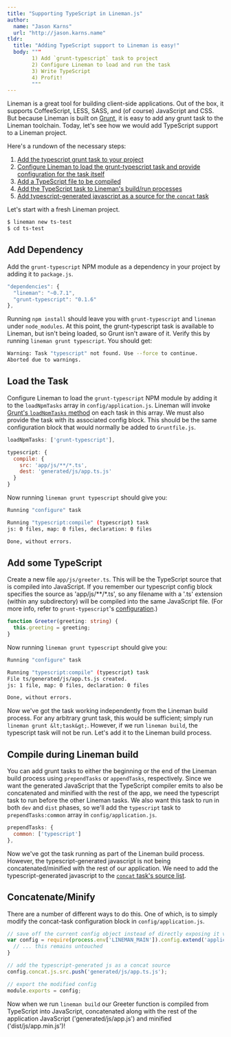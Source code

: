 ```yaml
---
title: "Supporting TypeScript in Lineman.js"
author:
  name: "Jason Karns"
  url: "http://jason.karns.name"
tldr:
  title: "Adding TypeScript support to Lineman is easy!"
  body: """
        1) Add `grunt-typescript` task to project
        2) Configure Lineman to load and run the task
        3) Write TypeScript
        4) Profit!
        """
---
```


Lineman is a great tool for building client-side applications. Out of the box,
it supports CoffeeScript, LESS, SASS, and (of course) JavaScript and CSS. But
because Lineman is built on [Grunt](http://gruntjs.com), it is easy to add any
grunt task to the Lineman toolchain. Today, let's see how we would add
TypeScript support to a Lineman project.

Here's a rundown of the necessary steps:

1. [Add the typescript grunt task to your project](#add-ts-dependency)
2. [Configure Lineman to load the grunt-typescript task and provide
   configuration for the task itself](#load-ts-task)
3. [Add a TypeScript file to be compiled](#add-ts-src)
4. [Add the TypeScript task to Lineman's build/run processes](#add-ts-to-build)
5. [Add typescript-generated javascript as a source for the `concat`
   task](#concat-ts-js)

Let's start with a fresh Lineman project.

```sh
$ lineman new ts-test
$ cd ts-test
```

<h2 id="add-ts-dependency">Add Dependency</h2>

Add the `grunt-typescript` NPM module as a dependency in your project by adding
it to `package.js`.

```javascript
"dependencies": {
  "lineman": "~0.7.1",
  "grunt-typescript": "0.1.6"
},
```

Running `npm install` should leave you with `grunt-typescript` and `lineman`
under `node_modules`. At this point, the grunt-typescript task is available to
Lineman, but isn't being loaded, so Grunt isn't aware of it. Verify this by
running `lineman grunt typescript`. You should get:

```sh
Warning: Task "typescript" not found. Use --force to continue.
Aborted due to warnings.
```

<h2 id="load-ts-task">Load the Task</h2>

Configure Lineman to load the `grunt-typescript` NPM module by adding it to the
`loadNpmTasks` array in `config/application.js`. Lineman will invoke [Grunt's
`loadNpmTasks` method](http://gruntjs.com/api/grunt#grunt.loadnpmtasks) on each
task in this array. We must also provide the task with its associated config
block. This should be the same configuration block that would normally be added
to `Gruntfile.js`.

```javascript
loadNpmTasks: ['grunt-typescript'],

typescript: {
  compile: {
    src: 'app/js/**/*.ts',
    dest: 'generated/js/app.ts.js'
  }
}
```

Now running `lineman grunt typescript` should give you:

```sh
Running "configure" task

Running "typescript:compile" (typescript) task
js: 0 files, map: 0 files, declaration: 0 files

Done, without errors.
```

<h2 id="add-ts-src">Add some TypeScript</h2>

Create a new file `app/js/greeter.ts`. This will be the TypeScript source that
is compiled into JavaScript. If you remember our typescript config block
specifies the source as 'app/js/**/*.ts', so any filename with a '.ts' extension
(within any subdirectory) will be compiled into the same JavaScript file. (For
more info, refer to `grunt-typescript`'s
[configuration](https://github.com/k-maru/grunt-typescript).)

```typescript
function Greeter(greeting: string) {
  this.greeting = greeting;
}
```

Now running `lineman grunt typescript` should give you:

```bash
Running "configure" task

Running "typescript:compile" (typescript) task
File ts/generated/js/app.ts.js created.
js: 1 file, map: 0 files, declaration: 0 files

Done, without errors.
```

Now we've got the task working independently from the Lineman build process. For
any arbitrary grunt task, this would be sufficient; simply run `lineman grunt
&lt;task&gt;`. However, if we run `lineman build`, the typescript task will not
be run. Let's add it to the Lineman build process.

<h2 id="add-ts-to-build">Compile during Lineman build</h2>

You can add grunt tasks to either the beginning or the end of the Lineman build
process using `prependTasks` or `appendTasks`, respectively. Since we want the
generated JavaScript that the TypeScript compiler emits to also be concatenated
and minified with the rest of the app, we need the typescript task to run before
the other Lineman tasks. We also want this task to run in both `dev` and `dist`
phases, so we'll add the `typescript` task to `prependTasks:common` array in
`config/application.js`.

```javascript
prependTasks: {
  common: ['typescript']
},
```

Now we've got the task running as part of the Lineman build process. However,
the typescript-generated javascript is not being concatenated/minified with the
rest of our application. We need to add the typescript-generated javascript to
the [`concat` task's source
list](https://github.com/testdouble/lineman/blob/7a73c9786594d1e3ec48d9c1affa479e0c78d1bd/config/application.coffee#L80).

<h2 id="concat-ts-js">Concatenate/Minify</h2>

There are a number of different ways to do this. One of which, is to simply
modify the concat-task configuration block in `config/application.js`.

```javascript
// save off the current config object instead of directly exposing it via module.exports
var config = require(process.env['LINEMAN_MAIN']).config.extend('application', {
  // ... this remains untouched
}

// add the typescript-generated js as a concat source
config.concat.js.src.push('generated/js/app.ts.js');

// export the modified config
module.exports = config;
```

Now when we run `lineman build` our Greeter function is compiled from TypeScript
into JavaScript, concatenated along with the rest of the application JavaScript
('generated/js/app.js') and minified ('dist/js/app.min.js')!
